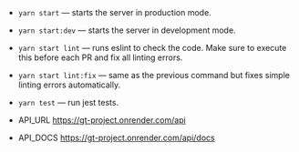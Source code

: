 ##

- `yarn start` &mdash; starts the server in production mode.
- `yarn start:dev` &mdash; starts the server in development mode.
- `yarn start lint` &mdash; runs eslint to check the code. Make sure to execute this before each PR and fix all linting errors.
- `yarn start lint:fix` &mdash; same as the previous command but fixes simple linting errors automatically.
- `yarn test` &mdash; run jest tests.

- API_URL https://gt-project.onrender.com/api

- API_DOCS https://gt-project.onrender.com/api/docs
